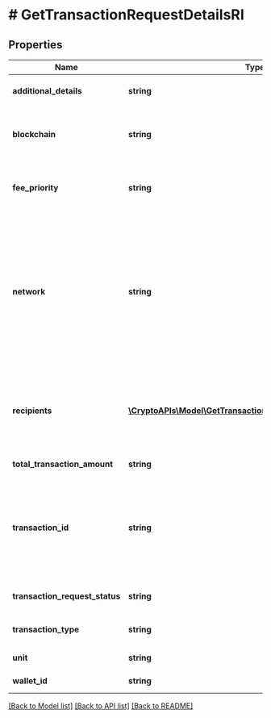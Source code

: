 # # GetTransactionRequestDetailsRI

## Properties

Name | Type | Description | Notes
------------ | ------------- | ------------- | -------------
**additional_details** | **string** | Defines an optional note for additional details. |
**blockchain** | **string** | Represents the specific blockchain protocol name, e.g. Ethereum, Bitcoin, etc. |
**fee_priority** | **string** | Defines the priority for the fee, if it is \&quot;slow\&quot;, \&quot;standard\&quot; or \&quot;fast\&quot;. |
**network** | **string** | Represents the name of the blockchain network used; blockchain networks are usually identical as technology and software, but they differ in data, e.g. - \&quot;mainnet\&quot; is the live network with actual data while networks like \&quot;testnet\&quot;, \&quot;ropsten\&quot; are test networks. |
**recipients** | [**\CryptoAPIs\Model\GetTransactionRequestDetailsRIRecipients[]**](GetTransactionRequestDetailsRIRecipients.md) | Represents a list of recipient addresses with the respective amounts. In account-based protocols like Ethereum there is only one address in this list. |
**total_transaction_amount** | **string** | Defines the total transaction amount. |
**transaction_id** | **string** | Represents the unique identifier of a transaction, i.e. it could be transactionId in UTXO-based protocols like Bitcoin, and transaction hash in Ethereum blockchain. | [optional]
**transaction_request_status** | **string** | Defines the status of the transaction request, e.g. pending. |
**transaction_type** | **string** | Defines the transaction type, if it is for coins or tokens. |
**unit** | **string** | Defines the unit of the amount. |
**wallet_id** | **string** | Defines the unique ID of the Wallet. |

[[Back to Model list]](../../README.md#models) [[Back to API list]](../../README.md#endpoints) [[Back to README]](../../README.md)
